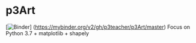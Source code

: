 # p3Art
[![Binder](https://mybinder.org/badge_logo.svg)]
(https://mybinder.org/v2/gh/p3teacher/p3Art/master)
Focus on Python 3.7 + matplotlib + shapely
